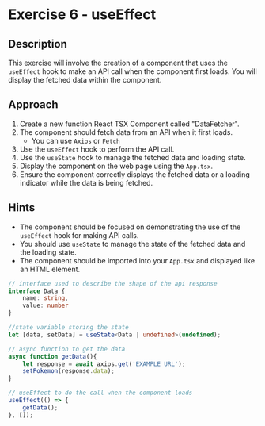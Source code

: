 # Exercise 6 - useEffect

## Description

This exercise will involve the creation of a component that uses the `useEffect` hook to make an API call when the component first loads. You will display the fetched data within the component.

## Approach

1. Create a new function React TSX Component called "DataFetcher".
2. The component should fetch data from an API when it first loads.
    - You can use `Axios` or `Fetch`
3. Use the `useEffect` hook to perform the API call.
4. Use the `useState` hook to manage the fetched data and loading state.
5. Display the component on the web page using the `App.tsx`.
6. Ensure the component correctly displays the fetched data or a loading indicator while the data is being fetched.

## Hints

- The component should be focused on demonstrating the use of the `useEffect` hook for making API calls.
- You should use `useState` to manage the state of the fetched data and the loading state.
- The component should be imported into your `App.tsx` and displayed like an HTML element.

```typescript
// interface used to describe the shape of the api response
interface Data {
    name: string,
    value: number
}

//state variable storing the state
let [data, setData] = useState<Data | undefined>(undefined);

// async function to get the data
async function getData(){
    let response = await axios.get('EXAMPLE URL');
    setPokemon(response.data);
}

// useEffect to do the call when the component loads
useEffect(() => {
    getData();
}, []);

```